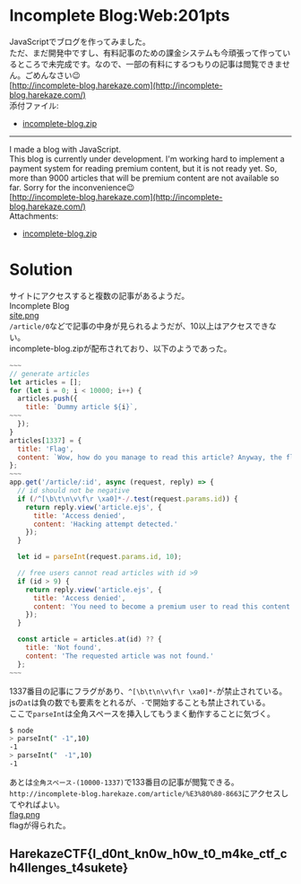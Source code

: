 # Incomplete Blog:Web:201pts
JavaScriptでブログを作ってみました。  
ただ、まだ開発中ですし、有料記事のための課金システムも今頑張って作っているところで未完成です。なので、一部の有料にするつもりの記事は閲覧できません。ごめんなさい😉  
[http://incomplete-blog.harekaze.com](http://incomplete-blog.harekaze.com/)  
添付ファイル:  
- [incomplete-blog.zip](incomplete-blog.zip)  

---

I made a blog with JavaScript.  
This blog is currently under development. I'm working hard to implement a payment system for reading premium content, but it is not ready yet. So, more than 9000 articles that will be premium content are not available so far. Sorry for the inconvenience😉  
[http://incomplete-blog.harekaze.com](http://incomplete-blog.harekaze.com/)  
Attachments:  
- [incomplete-blog.zip](incomplete-blog.zip)  

# Solution
サイトにアクセスすると複数の記事があるようだ。  
Incomplete Blog  
[site.png](site/site.png)  
`/article/0`などで記事の中身が見られるようだが、10以上はアクセスできない。  
incomplete-blog.zipが配布されており、以下のようであった。  
```js
~~~
// generate articles
let articles = [];
for (let i = 0; i < 10000; i++) {
  articles.push({
    title: `Dummy article ${i}`,
~~~
  });
}
articles[1337] = {
  title: 'Flag',
  content: `Wow, how do you manage to read this article? Anyway, the flag is: <code>${flag}</code>`
};
~~~
app.get('/article/:id', async (request, reply) => {
  // id should not be negative 
  if (/^[\b\t\n\v\f\r \xa0]*-/.test(request.params.id)) {
    return reply.view('article.ejs', {
      title: 'Access denied',
      content: 'Hacking attempt detected.'
    });
  }

  let id = parseInt(request.params.id, 10);

  // free users cannot read articles with id >9
  if (id > 9) {
    return reply.view('article.ejs', {
      title: 'Access denied',
      content: 'You need to become a premium user to read this content.'
    });
  }

  const article = articles.at(id) ?? {
    title: 'Not found',
    content: 'The requested article was not found.'
  };
~~~
```
1337番目の記事にフラグがあり、`^[\b\t\n\v\f\r \xa0]*-`が禁止されている。  
jsの`at`は負の数でも要素をとれるが、`-`で開始することも禁止されている。  
ここで`parseInt`は全角スペースを挿入してもうまく動作することに気づく。  
```bash
$ node
> parseInt(" -1",10)
-1
> parseInt("　-1",10)
-1
```
あとは`全角スペース-(10000-1337)`で133番目の記事が閲覧できる。  
`http://incomplete-blog.harekaze.com/article/%E3%80%80-8663`にアクセスしてやればよい。  
[flag.png](site/flag.png)  
flagが得られた。  

## HarekazeCTF{I_d0nt_kn0w_h0w_t0_m4ke_ctf_ch4llenges_t4sukete}